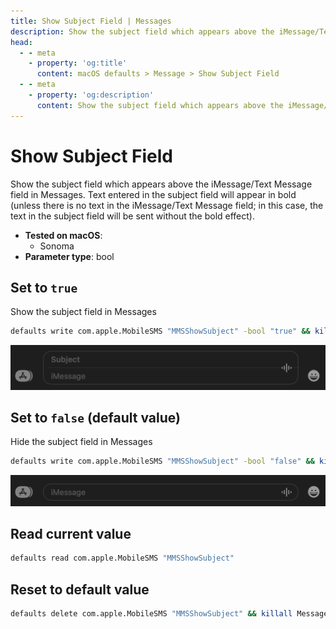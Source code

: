 ```yaml
---
title: Show Subject Field | Messages
description: Show the subject field which appears above the iMessage/Text Message field in Messages. Text entered in the subject field will appear in bold (unless there is no text in the iMessage/Text Message field; in this case, the text in the subject field will be sent without the bold effect).
head:
  - - meta
    - property: 'og:title'
      content: macOS defaults > Message > Show Subject Field
  - - meta
    - property: 'og:description'
      content: Show the subject field which appears above the iMessage/Text Message field in Messages. Text entered in the subject field will appear in bold (unless there is no text in the iMessage/Text Message field; in this case, the text in the subject field will be sent without the bold effect).
---
```


# Show Subject Field 

Show the subject field which appears above the iMessage/Text Message field in Messages. Text entered in the subject field will appear in bold (unless there is no text in the iMessage/Text Message field; in this case, the text in the subject field will be sent without the bold effect).

<!-- break lists -->

- **Tested on macOS**:
  - Sonoma
- **Parameter type**: bool

## Set to `true`

Show the subject field in Messages

```bash
defaults write com.apple.MobileSMS "MMSShowSubject" -bool "true" && killall Messages
```

<img
  src="./images/show-subject-field/true.png"
  alt="Messages app with subject field showing"
  height="550" style="height: auto"
/>

## Set to `false` (default value)

Hide the subject field in Messages

```bash
defaults write com.apple.MobileSMS "MMSShowSubject" -bool "false" && killall Messages
```

<img
  src="./images/show-subject-field/false.png"
  alt="Messages app with subject field hidden"
  height="550" style="height: auto"
/>

## Read current value

```bash
defaults read com.apple.MobileSMS "MMSShowSubject"
```

## Reset to default value

```bash
defaults delete com.apple.MobileSMS "MMSShowSubject" && killall Messages
```
